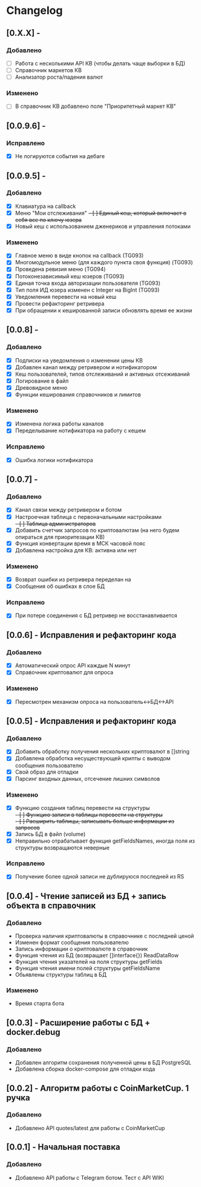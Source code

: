 # Changelog
## [0.X.X] - 
### Добавлено
- [ ] Работа с несколькими API КВ (чтобы делать чаще выборки в БД)
- [ ] Справочник маркетов КВ
- [ ] Анализатор роста/падения валют
### Изменено
- [ ] В справочник КВ добавлено поле "Приоритетный маркет КВ"

## [0.0.9.6] - 
### Исправлено
- [x] Не логируются события на дебаге
## [0.0.9.5] - 
### Добавлено
- [x] Клавиатура на callback
- [x] Меню "Мои отслеживания"
~~- [ ] Единый кеш, который включает в себя все по ключу юзера~~
- [x] Новый кеш с использованием дженериков и управления потоками
### Изменено
- [x] Главное меню в виде кнопок на callback (TG093)
- [x] Многомодульное меню (для каждого пункта своя функция) (TG093)
- [x] Проведена ревизия меню (TG094)
- [x] Потоконезависимый кеш юзеров (TG093)
- [x] Единая точка входа авторизации пользователя (TG093)
- [x] Тип поля ИД юзера изменен с Integer на BigInt (TG093)
- [x] Уведомления перевести на новый кеш
- [x] Провести рефакторинг ретривера
- [x] При обращении к кешированной записи обновлять время ее жизни
## [0.0.8] - 
### Добавлено
- [x] Подписки на уведомления о изменении цены КВ
- [x] Добавлен канал между ретривером и нотификатором
- [x] Кеш пользователей, типов отслеживаний и активных отсеживаний
- [x] Логирование в файл
- [x] Древовидное меню
- [x] Функции кеширования справочников и лимитов
### Изменено
- [x] Изменена логика работы каналов
- [x] Переделывание нотификатора на работу с кешем
### Исправлено
- [x] Ошибка логики нотификатора
## [0.0.7] - 
### Добавлено
- [x] Канал связи между ретривером и ботом
- [x] Настроечная таблица с первоначальными настройками<br>
~~- [ ] Таблица администраторов~~
- [x] Добавить счетчик запросов по криптовалютам (на него будем опираться для приоритезации КВ)
- [x] Функция конвертации время в МСК часовой пояс
- [x] Добавлена настройка для КВ: активна или нет
### Изменено
- [x] Возврат ошибки из ретривера переделан на 
- [x] Сообщения об ошибках в слое БД
### Исправлено
- [x] При потере соединения с БД ретривер не восстанавливается
## [0.0.6] - Исправления и рефакторинг кода
### Добавлено
- [x] Автоматический опрос API каждые N минут
- [x] Справочник криптовалют для опроса
### Изменено
- [x] Пересмотрен механизм опроса на пользователь<->БД<->API
## [0.0.5] - Исправления и рефакторинг кода
### Добавлено
- [x] Добавить обработку получения нескольких криптовалют в []string
- [x] Добавлена обработка несуществующей крипты с выводом сообщения пользователю
- [x] Свой образ для отладки
- [x] Парсинг входных данных, отсечение лишних символов
### Изменено
- [x] Функцию создания таблиц перевести на структуры<br>
~~- [ ] Функцию записи в таблицы перевести на структуры~~<br>
~~- [ ] Расширить таблицы, записывать больше информации из запросов~~<br>
- [x] Запись БД в файл (volume)
- [x] Неправильно отрабатывает функция getFieldsNames, иногда поля из структуры возвращаются неверные
### Исправлено
- [x] Получение более одной записи не дублируюся последней из RS
## [0.0.4] - Чтение записей из БД + запись объекта в справочник
### Добавлено
- Проверка наличия криптовалюты в справочнике с последней ценой
- Изменен формат сообщения пользователю
- Запись информации о криптовалюте в справочник
- Функция чтения из БД (возвращает []interface{}) ReadDataRow
- Функция чтения указателей на поля структуры getFields
- Функция чтения имени полей структуры getFieldsName
- Обьявлены структуры таблиц в БД
### Изменено
- Время старта бота
## [0.0.3] - Расширение работы с БД + docker.debug
### Добавлено
- Добавлен алгоритм сохранения полученной цены в БД PostgreSQL
- Добавлена сборка docker-compose для отладки кода
## [0.0.2] - Алгоритм работы с CoinMarketCup. 1 ручка
### Добавлено
- Добавлено API quotes/latest для работы с CoinMarketCup
## [0.0.1] - Начальная поставка
### Добавлено
- Добавлено API работы с Telegram ботом. Тест с API WIKI